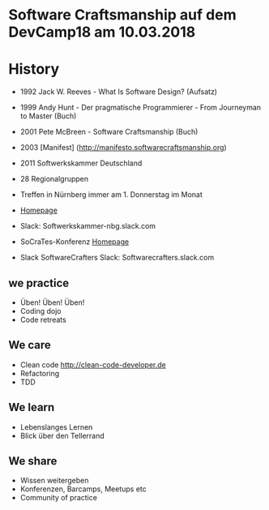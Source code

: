 Software Craftsmanship auf dem DevCamp18 am 10.03.2018
======================================================

# History

* 1992 Jack W. Reeves - What Is Software Design?  (Aufsatz)
* 1999 Andy Hunt - Der pragmatische Programmierer - From Journeyman to Master (Buch)
* 2001 Pete McBreen - Software Craftsmanship (Buch)
* 2003 [Manifest] (http://manifesto.softwarecraftsmanship.org)
* 2011 Softwerkskammer Deutschland 
 * 28 Regionalgruppen
 * Treffen in Nürnberg immer am 1. Donnerstag im Monat
 * [Homepage](https://www.softwerkskammer.org/groups/)
 * Slack: Softwerkskammer-nbg.slack.com


* SoCraTes-Konferenz
[Homepage](https://www.socrates-conference.de)

* Slack SoftwareCrafters
Slack: Softwarecrafters.slack.com


## we practice
* Üben! Üben! Üben!
* Coding dojo 
* Code retreats 

## We care
* Clean code 
http://clean-code-developer.de
* Refactoring
* TDD

## We learn
* Lebenslanges Lernen
* Blick über den Tellerrand 

## We share 
* Wissen weitergeben
* Konferenzen, Barcamps, Meetups etc
* Community of practice

